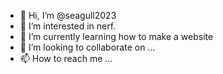 - 👋 Hi, I’m @seagull2023
- 👀 I’m interested in nerf.
- 🌱 I’m currently learning how to make a website
- 💞️ I’m looking to collaborate on ...
- 📫 How to reach me ...

<!---
seagull2023/seagull2023 is a ✨ special ✨ repository because its `README.md` (this file) appears on your GitHub profile.
You can click the Preview link to take a look at your changes.
--->
